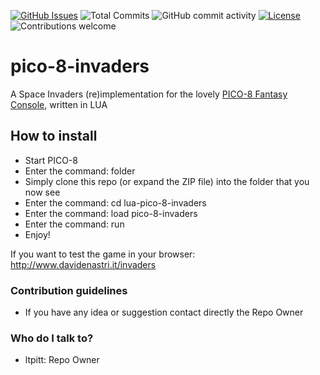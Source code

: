 [![GitHub Issues](https://img.shields.io/github/issues-raw/ltpitt/lua-pico-8-invaders)](https://github.com/ltpitt/lua-pico-8-invaders/issues)
![Total Commits](https://img.shields.io/github/last-commit/ltpitt/lua-pico-8-invaders)
![GitHub commit activity](https://img.shields.io/github/commit-activity/4w/ltpitt/lua-pico-8-invaders?foo=bar)
[![License](https://img.shields.io/badge/license-GNU-blue.svg)](https://raw.githubusercontent.com/ltpitt/lua-pico-8-invaders/master/LICENSE)
![Contributions welcome](https://img.shields.io/badge/contributions-welcome-orange.svg)

# pico-8-invaders
A Space Invaders (re)implementation for the lovely [PICO-8 Fantasy Console](http://www.lexaloffle.com/pico-8.php "PICO-8 Fantasy Console"), written in LUA

## How to install
* Start PICO-8
* Enter the command: folder
* Simply clone this repo (or expand the ZIP file) into the folder that you now see
* Enter the command: cd lua-pico-8-invaders
* Enter the command: load pico-8-invaders
* Enter the command: run
* Enjoy!

If you want to test the game in your browser:  
http://www.davidenastri.it/invaders

### Contribution guidelines ###

* If you have any idea or suggestion contact directly the Repo Owner

### Who do I talk to? ###

* ltpitt: Repo Owner 

